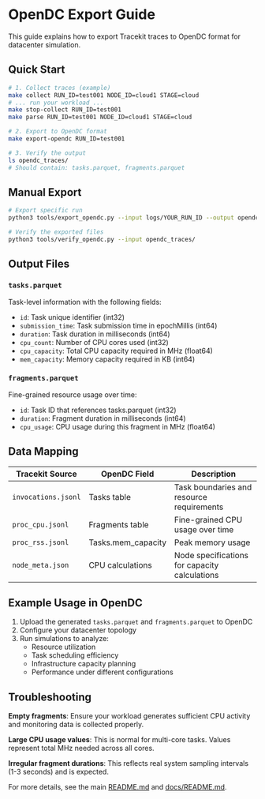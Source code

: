 # OpenDC Export Guide

This guide explains how to export Tracekit traces to OpenDC format for datacenter simulation.

## Quick Start

```bash
# 1. Collect traces (example)
make collect RUN_ID=test001 NODE_ID=cloud1 STAGE=cloud
# ... run your workload ...
make stop-collect RUN_ID=test001
make parse RUN_ID=test001 NODE_ID=cloud1 STAGE=cloud

# 2. Export to OpenDC format
make export-opendc RUN_ID=test001

# 3. Verify the output
ls opendc_traces/
# Should contain: tasks.parquet, fragments.parquet
```

## Manual Export

```bash
# Export specific run
python3 tools/export_opendc.py --input logs/YOUR_RUN_ID --output opendc_traces/

# Verify the exported files
python3 tools/verify_opendc.py --input opendc_traces/
```

## Output Files

### `tasks.parquet`
Task-level information with the following fields:
- `id`: Task unique identifier (int32)
- `submission_time`: Task submission time in epochMillis (int64)
- `duration`: Task duration in milliseconds (int64)
- `cpu_count`: Number of CPU cores used (int32)
- `cpu_capacity`: Total CPU capacity required in MHz (float64)
- `mem_capacity`: Memory capacity required in KB (int64)

### `fragments.parquet`
Fine-grained resource usage over time:
- `id`: Task ID that references tasks.parquet (int32)
- `duration`: Fragment duration in milliseconds (int64)
- `cpu_usage`: CPU usage during this fragment in MHz (float64)

## Data Mapping

| Tracekit Source | OpenDC Field | Description |
|-----------------|--------------|-------------|
| `invocations.jsonl` | Tasks table | Task boundaries and resource requirements |
| `proc_cpu.jsonl` | Fragments table | Fine-grained CPU usage over time |
| `proc_rss.jsonl` | Tasks.mem_capacity | Peak memory usage |
| `node_meta.json` | CPU calculations | Node specifications for capacity calculations |

## Example Usage in OpenDC

1. Upload the generated `tasks.parquet` and `fragments.parquet` to OpenDC
2. Configure your datacenter topology
3. Run simulations to analyze:
   - Resource utilization
   - Task scheduling efficiency
   - Infrastructure capacity planning
   - Performance under different configurations

## Troubleshooting

**Empty fragments**: Ensure your workload generates sufficient CPU activity and monitoring data is collected properly.

**Large CPU usage values**: This is normal for multi-core tasks. Values represent total MHz needed across all cores.

**Irregular fragment durations**: This reflects real system sampling intervals (1-3 seconds) and is expected.

For more details, see the main [README.md](README.md) and [docs/README.md](docs/README.md).
